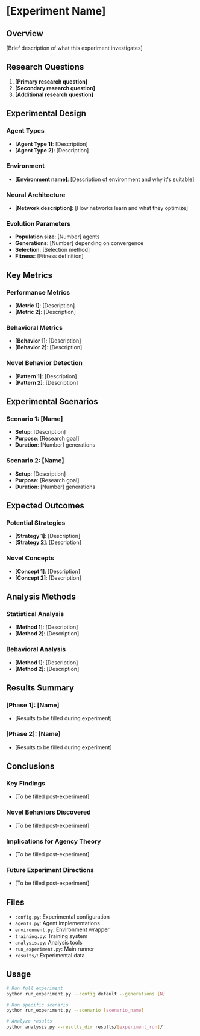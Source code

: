 # [Experiment Name] 

## Overview

[Brief description of what this experiment investigates]

## Research Questions

1. **[Primary research question]**
2. **[Secondary research question]**
3. **[Additional research question]**

## Experimental Design

### Agent Types
- **[Agent Type 1]**: [Description]
- **[Agent Type 2]**: [Description]

### Environment
- **[Environment name]**: [Description of environment and why it's suitable]

### Neural Architecture  
- **[Network description]**: [How networks learn and what they optimize]

### Evolution Parameters
- **Population size**: [Number] agents
- **Generations**: [Number] depending on convergence
- **Selection**: [Selection method]
- **Fitness**: [Fitness definition]

## Key Metrics

### Performance Metrics
- **[Metric 1]**: [Description]
- **[Metric 2]**: [Description]

### Behavioral Metrics
- **[Behavior 1]**: [Description]
- **[Behavior 2]**: [Description]

### Novel Behavior Detection
- **[Pattern 1]**: [Description]
- **[Pattern 2]**: [Description]

## Experimental Scenarios

### Scenario 1: [Name]
- **Setup**: [Description]
- **Purpose**: [Research goal]
- **Duration**: [Number] generations

### Scenario 2: [Name]  
- **Setup**: [Description]
- **Purpose**: [Research goal]
- **Duration**: [Number] generations

## Expected Outcomes

### Potential Strategies
- **[Strategy 1]**: [Description]
- **[Strategy 2]**: [Description]

### Novel Concepts
- **[Concept 1]**: [Description]
- **[Concept 2]**: [Description]

## Analysis Methods

### Statistical Analysis
- **[Method 1]**: [Description]
- **[Method 2]**: [Description]

### Behavioral Analysis  
- **[Method 1]**: [Description]
- **[Method 2]**: [Description]

## Results Summary

### [Phase 1]: [Name]
- [Results to be filled during experiment]

### [Phase 2]: [Name]
- [Results to be filled during experiment]

## Conclusions

### Key Findings
- [To be filled post-experiment]

### Novel Behaviors Discovered
- [To be filled post-experiment]

### Implications for Agency Theory
- [To be filled post-experiment]

### Future Experiment Directions
- [To be filled post-experiment]

## Files

- `config.py`: Experimental configuration
- `agents.py`: Agent implementations  
- `environment.py`: Environment wrapper
- `training.py`: Training system
- `analysis.py`: Analysis tools
- `run_experiment.py`: Main runner
- `results/`: Experimental data

## Usage

```bash
# Run full experiment
python run_experiment.py --config default --generations [N]

# Run specific scenario  
python run_experiment.py --scenario [scenario_name]

# Analyze results
python analysis.py --results_dir results/[experiment_run]/
```